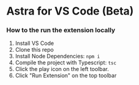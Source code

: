 # Astra for VS Code (Beta)


### How to the run the extension locally
1. Install VS Code
2. Clone this repo
3. Install Node Dependencies: `npm i`
4. Compile the project with Typescript: `tsc`
5. Click the play icon on the left toolbar.
6. Click "Run Extension" on the top toolbar
